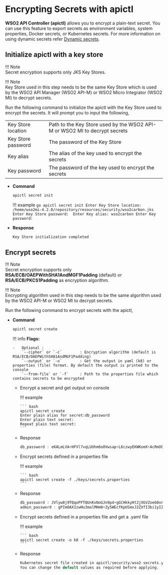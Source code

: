 # Encrypting Secrets with apictl

**WSO2 API Controller (apictl)** allows you to encrypt a plain-text secret. You can use this feature to export secrets as environment variables, system properties, Docker secrets, or Kubernetes secrets. For more information on using dynamic secrets refer [Dynamic secrets](https://mi.docs.wso2.com/en/latest/install-and-setup/setup/security/encrypting-plain-text/#dynamic-secrets).


## Initialize apictl with a key store

!!! Note    
    Secret encryption supports only JKS Key Stores.

!!! Note    
    Key Store used in this step needs to be the same Key Store which is used by the WSO2 API Manager (WSO2 API-M) or WSO2 Micro Integrator (WSO2 MI) to decrypt secrets.

Run the following command to initialize the apictl with the Key Store used to encrypt the secrets. It will prompt you to input the following,

<table>
    <tr>
        <td>Key Store location</td>
        <td>Path to the Key Store used by the WSO2 API-M or WSO2 MI to decrypt secrets</td>
    </tr>
    <tr>
        <td>Key Store password</td>
        <td>The password of the Key Store</td>
    </tr>
    <tr>
        <td>Key alias</td>
        <td>The alias of the key used to encrypt the secrets</td>
    </tr>
    <tr>
        <td>Key password</td>
        <td>The password of the key used to encrypt the secrets</td>
    </tr>
</table>

-   **Command** 

    ```go
    apictl secret init
    ```

    !!! example
        ```go
        apictl secret init
        Enter Key Store location: /home/wso2mi-4.2.0/repository/resources/security/wso2carbon.jks
        Enter Key Store password: 
        Enter Key alias: wso2carbon
        Enter Key password: 
        ```

-   **Response**

    ``` bash
    Key Store initialization completed
    ```

## Encrypt secrets

!!! Note    
    Secret encryption supports only **RSA/ECB/OAEPWithSHA1AndMGF1Padding** (default) or **RSA/ECB/PKCS1Padding** as encryption algorithm.

!!! Note    
    Encrypting algorithm used in this step needs to be the same algorithm used by the WSO2 API-M or WSO2 MI to decrypt secrets.

Run the following command to encrypt secrets with the apictl,

-   **Command**
    ``` bash
    apictl secret create
    ```

    !!! info
        **Flags:**

        -   Optional :  
            `--cipher` or `-c`        : Encryption algorithm (default is RSA/ECB/OAEPWithSHA1AndMGF1Padding)    
            `--output` or `-o`        : Get the output in yaml (k8) or properties (file) format. By default the output is printed to the console    
            `--from-file` or `-f`     : Path to the properties file which contains secrets to be encrypted

    
    -   Encrypt a secret and get output on console

        !!! example

            ``` bash
            apictl secret create
            Enter plain alias for secret:db_password
            Enter plain text secret:
            Repeat plain text secret:
            ```

    -   Response

        ```go
        db_password : eKALmLVA+HFVl7vqLUUhm6o0Vwsap+L6czwyEKWKomX+AcRmOCAHmiujPXPAZUboWJlZi4k0CwZYAvwD4BflbU8j5CCrtESzOlOrkJaJPormf/ViixRbftae2RqaDozPSEp9zSnfDKlKDXRq==
        ```

    -   Encrypt secrets defined in a properties file

        !!! example

            ``` bash
            apictl secret create -f ./keys/secrets.properties
            ```

    -   Response

        ```go
        db_password : JVlyw8j9TQqoPFTQUnKxNoGJn9p4+gGCHkkyHt2jXGVZoe60xndi2GjBJ1roR6667dlynhABXbcv434DFjz3ZI0iRjg1QhJLoXNtttSFl7KtyNDk5VtRMPDqAckheJAJe02KjWgdZXszEzjtBd6o2mY1nipsWBat3cOq0kt==
        admin_password : gPImOAX1zwHu3malMHm0+Zy5WEcfKpUSmxJ2ZXfI3bi1yIZbHjrHUxiY+MKurTWRN8GJ6+EVL==
        ```

    -   Encrypt secrets defined in a properties file and get a .yaml file

        !!! example

            ``` bash
            apictl secret create -o k8 -f ./keys/secrets.properties
            ```

    -   Response

        ```go
        Kubernetes secret file created in apictl/security/wso2-secrets.yaml with default name and namespace
        You can change the default values as required before applying.
        ```
